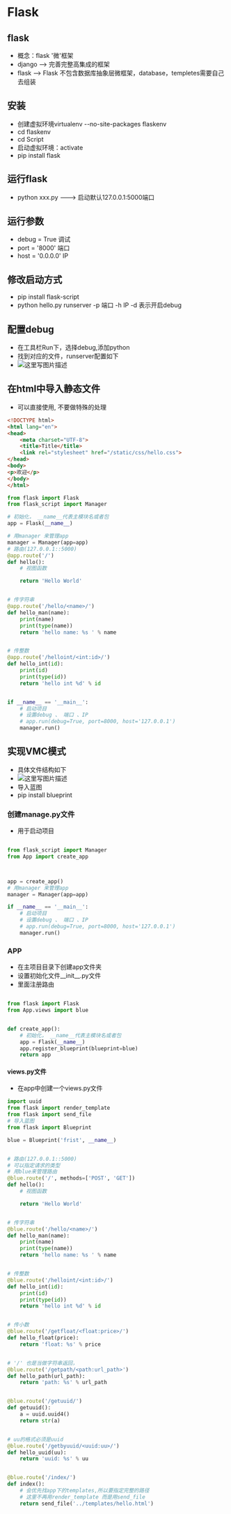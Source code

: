

# Flask

##  flask
- 概念：flask '微'框架
- django --> 完善完整高集成的框架
- flask --> Flask 不包含数据库抽象层微框架，database，templetes需要自己去组装

## 安装
- 创建虚拟环境virtualenv --no-site-packages flaskenv
- cd flaskenv
- cd Script
- 启动虚拟环境：activate
- pip install flask

## 运行flask
- python xxx.py ---> 启动默认127.0.0.1:5000端口

## 运行参数
- debug = True  调试
- port = '8000'  端口
- host = '0.0.0.0'  IP

## 修改启动方式
- pip install flask-script
- python hello.py runserver -p 端口 -h IP -d 表示开启debug
## 配置debug
- 在工具栏Run下，选择debug,添加python
- 找到对应的文件，runserver配置如下
- ![这里写图片描述](https://img-blog.csdn.net/20180514194841580?watermark/2/text/aHR0cHM6Ly9ibG9nLmNzZG4ubmV0L2JlaWNoZW4wNTE4/font/5a6L5L2T/fontsize/400/fill/I0JBQkFCMA==/dissolve/70)
## 在html中导入静态文件
- 可以直接使用<link>, 不要做特殊的处理

```html
<!DOCTYPE html>
<html lang="en">
<head>
    <meta charset="UTF-8">
    <title>Title</title>
    <link rel="stylesheet" href="/static/css/hello.css">
</head>
<body>
<p>欢迎</p>
</body>
</html>

```


```python
from flask import Flask
from flask_script import Manager

# 初始化， __name__代表主模块名或者包
app = Flask(__name__)

# 用manager 来管理app
manager = Manager(app=app)
# 路由(127.0.0.1::5000)
@app.route('/')
def hello():
    # 视图函数

    return 'Hello World'


# 传字符串
@app.route('/hello/<name>/')
def hello_man(name):
    print(name)
    print(type(name))
    return 'hello name: %s ' % name


# 传整数
@app.route('/helloint/<int:id>/')
def hello_int(id):
    print(id)
    print(type(id))
    return 'hello int %d' % id


if __name__ == '__main__':
    # 启动项目
    # 设置debug 、 端口 、IP
    # app.run(debug=True, port=8000, host='127.0.0.1')
    manager.run()
```

## 实现VMC模式
- 具体文件结构如下
- ![这里写图片描述](https://img-blog.csdn.net/20180514194958839?watermark/2/text/aHR0cHM6Ly9ibG9nLmNzZG4ubmV0L2JlaWNoZW4wNTE4/font/5a6L5L2T/fontsize/400/fill/I0JBQkFCMA==/dissolve/70)
- 导入蓝图
- pip install blueprint

### 创建manage.py文件
- 用于启动项目


```python

from flask_script import Manager
from App import create_app



app = create_app()
# 用manager 来管理app
manager = Manager(app=app)

if __name__ == '__main__':
    # 启动项目
    # 设置debug 、 端口 、IP
    # app.run(debug=True, port=8000, host='127.0.0.1')
    manager.run()
```

### APP
- 在主项目目录下创建app文件夹
- 设置初始化文件__init__.py文件
- 里面注册路由


```python

from flask import Flask
from App.views import blue


def create_app():
    # 初始化， __name__代表主模块名或者包
    app = Flask(__name__)
    app.register_blueprint(blueprint=blue)
    return app
```

#### views.py文件
- 在app中创建一个views.py文件



```python
import uuid
from flask import render_template
from flask import send_file
# 导入蓝图
from flask import Blueprint

blue = Blueprint('frist', __name__)


# 路由(127.0.0.1::5000)
# 可以指定请求的类型
# 用blue来管理路由
@blue.route('/', methods=['POST', 'GET'])
def hello():
    # 视图函数

    return 'Hello World'


# 传字符串
@blue.route('/hello/<name>/')
def hello_man(name):
    print(name)
    print(type(name))
    return 'hello name: %s ' % name


# 传整数
@blue.route('/helloint/<int:id>/')
def hello_int(id):
    print(id)
    print(type(id))
    return 'hello int %d' % id


# 传小数
@blue.route('/getfloat/<float:price>/')
def hello_float(price):
    return 'float: %s' % price


# '/' 也是当做字符串返回，
@blue.route('/getpath/<path:url_path>')
def hello_path(url_path):
    return 'path: %s' % url_path


@blue.route('/getuuid/')
def getuuid():
    a = uuid.uuid4()
    return str(a)


# uu的格式必须是uuid
@blue.route('/getbyuuid/<uuid:uu>/')
def hello_uuid(uu):
    return 'uuid: %s' % uu


@blue.route('/index/')
def index():
    # 会优先找app下的templates,所以要指定完整的路径
    # 这里不再用render_template 而是用send_file
    return send_file('../templates/hello.html')
```